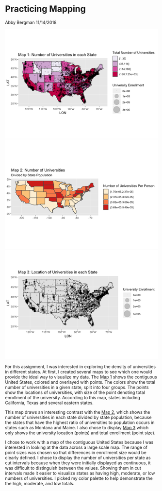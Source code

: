 Practicing Mapping
================
Abby Bergman
11/14/2018

![](hw7_files/figure-markdown_github/unnamed-chunk-5-1.png)![](hw7_files/figure-markdown_github/unnamed-chunk-5-2.png)![](hw7_files/figure-markdown_github/unnamed-chunk-5-3.png)

For this assignment, I was interested in exploring the density of universities in different states. At first, I created several maps to see which one would provide the ideal way to visualize my data. The [Map 1](https://github.com/abbygirlrose/hw07/blob/master/hw7_files/figure-markdown_github/unnamed-chunk-5-1.png) shows the contiguous United States, colored and overlayed with points. The colors show the total number of universities in a given state, split into four groups. The points show the locations of universities, with size of the point denoting total enrollment of the university. According to this map, states including California, Texas and several eastern states.

This map draws an interesting contrast with the [Map 2](https://github.com/abbygirlrose/hw07/blob/master/hw7_files/figure-markdown_github/unnamed-chunk-5-2.png), which shows the number of universities in each state divided by state population, because the states that have the highest ratio of universities to population occurs in states such as Montana and Maine. I also chose to display [Map 3](https://github.com/abbygirlrose/hw07/blob/master/hw7_files/figure-markdown_github/unnamed-chunk-5-3.png) which only shows the university location (points) and total enrollment (point size).

I chose to work with a map of the contiguous United States because I was interested in looking at the data across a large scale map. The range of point sizes was chosen so that differences in enrollment size would be clearly defined. I chose to display the number of universities per state as cut intervals because when they were initially displayed as continuous, it was difficult to distinguish between the values. Showing them in cut intervals made it easier to visualize states as having high, moderate, or low numbers of universities. I picked my color palette to help demonstrate the the high, moderate, and low totals.
